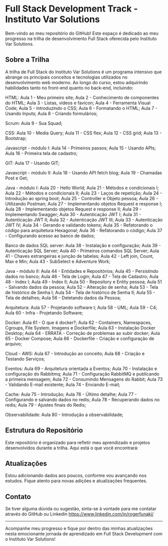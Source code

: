 # Full Stack Development Track - Instituto Var Solutions 

Bem-vindo ao meu repositório do GitHub! Este espaço é dedicado ao meu progresso na trilha de desenvolvimento Full Stack oferecida pelo Instituto Var Solutions.

## Sobre a Trilha

A trilha de Full Stack do Instituto Var Solutions é um programa intensivo que abrange os principais conceitos e tecnologias utilizados no desenvolvimento web moderno. Ao longo do curso, estou adquirindo habilidades tanto no front-end quanto no back-end, incluindo:

HTML:
Aula 1 - Meu primeiro site;
Aula 2 - Conhecimento de componentes do HTML;
Aula 3 - Listas, vídeos e favicon;
Aula 4 - Ferramenta Visual Code;
Aula 5 - Introduzindo o CSS;
Aula 6 - Formatando o HTML;
Aula 7 - Usando Inputs;
Aula 8 - Criando formulários;

Scrum:
Aula 9 - Sua Squad;

CSS:
Aula 10 - Media Query;
Aula 11 - CSS flex;
Aula 12 - CSS grid;
Aula 13 - Bootstrap;

Javascript - módulo I:
Aula 14 - Primeiros passos;
Aula 15 - Usando APIs;
Aula 16 - Primeira tela de cadastro;

GIT:
Aula 17 - Usando GIT;

Javascript - módulo II:
Aula 18 - Usando API fetch blog;
Aula 19 - Chamadas Post e Get;

Java - módulo I:
Aula 20 - Hello World;
Aula 21 - Métodos e condicionais I;
Aula 22 - Métodos e condicionais II;
Aula 23 - Laços de repetição;
Aula 24 - Introdução ao spring boot;
Aula 25 - Controller e Objeto pessoa;
Aula 26 - Utilizando Postman;
Aula 27 - Implementando objetos Request e response I;
Aula 28 - Implementando objetos Request e response II;
Aula 29 - Implementando Swagger;
Aula 30 - Autenticação JWT I;
Aula 31 - Autenticação JWT II;
Aula 32 - Autenticação JWT III;
Aula 33 - Autenticação JWT IV;
Aula 34 - Gerando e validando tokens;
Aula 35 - Refatorando o código para arquitetura Hexagonal;
Aula 36 - Refatorando o código;
Aula 37 - Configurando acesso ao banco de dados;

Banco de dados SQL server:
Aula 38 - Instalação e configuração;
Aula 39 - Autenticação SQL Server;
Aula 40 - Primeiros comandos SQL Server;
Aula 41 - Chaves estrangeiras e junção de tabelas;
Aula 42 - Left join, Count, Max e Min;
Aula 43 - SubSelect e Adventure Work;

Java - módulo II:
Aula 44 - Entidades e Repositórios;
Aula 45 - Persistindo dados no banco;
Aula 46 - Tela de Login;
Aula 47 - Tela de Cadastro;
Aula 48 - Index I;
Aula 49 - Index II;
Aula 50 - Repository e Entity pessoa;
Aula 51 - Salvando dados da pessoa;
Aula 52 - Alteração de senha;
Aula 53 - Tela de histórico de Senha I;
Aula 54 - Tela de histórico de Senha II;
Aula 55 - Tela de detalhes;
Aula 56 - Deletando dados da Pessoa;

Arquitetura:
Aula 57 - Projetando software I;
Aula 58 - UML;
Aula 59 - C4;
Aula 60 - Infra - Projetando Software;

Docker:
Aula 61 - O que é docker?;
Aula 62 - Containers, Namespaces, Cgroups, File System, Imagens e Dockerfile;
Aula 63 - Instalação Docker Desktop;
Aula 64 - ERRATA - Correção de problemas ao subir docker;
Aula 65 - Docker Compose;
Aula 66 - Dockerfile - Criação e configuração de arquivo;

Cloud - AWS:
Aula 67 - Introdução ao conceito;
Aula 68 - Criação e Testando Serviços;

Eventos:
Aula 69 - Arquitetura orientada a Eventos;
Aula 70 - Instalação e configuração do Rabbitmq;
Aula 71 - Configuração RabbitMQ e publicando a primeira mensagem;
Aula 72 - Consumindo Mensagens do Rabbit;
Aula 73 - Validando E-mail existente;
Aula 74 - Enviando E-mail;

Cache:
Aula 75 - Introdução;
Aula 76 - Último detalhe;
Aula 77 - Configurando e salvando dados no redis;
Aula 78 - Recuperando dados no redis;
Aula 79 - Ajustes finais do Redis;

Observabilidade:
Aula 80 - Introdução a observabilidade;

## Estrutura do Repositório

Este repositório é organizado para refletir meu aprendizado e projetos desenvolvidos durante a trilha. Aqui está o que você encontrará:

## Atualizações

Estou adicionando dados aos poucos, conforme vou avançando nos estudos. Fique atento para novas adições e atualizações frequentes.

## Contato

Se tiver alguma dúvida ou sugestão, sinta-se à vontade para me contatar através do GitHub ou Linkedin https://www.linkedin.com/in/rogerfunaki/

---

Acompanhe meu progresso e fique por dentro das minhas atualizações nesta emocionante jornada de aprendizado em Full Stack Development com o Instituto Var Solutions!
